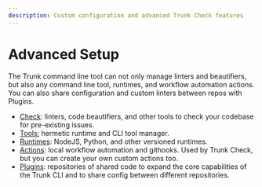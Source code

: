 ```yaml
---
description: Custom configuration and advanced Trunk Check features
---
```


# Advanced Setup

The Trunk command line tool can not only manage linters and beautifiers, but also any command line tool, runtimes, and workflow automation actions. You can also share configuration and custom linters between repos with Plugins.

- [Check](../check.md): linters, code beautifiers, and other tools to check your codebase for pre-existing issues.
- [Tools:](tools/readme.md) hermetic runtime and CLI tool manager.
- [Runtimes](runtimes/readme.md): NodeJS, Python, and other versioned runtimes.
- [Actions](actions/readme.md): local workflow automation and githooks. Used by Trunk Check, but you can create your own custom actions too.
- [Plugins](plugins/readme.md): repositories of shared code to expand the core capabilities of the Trunk CLI and to share config between different repositories.
